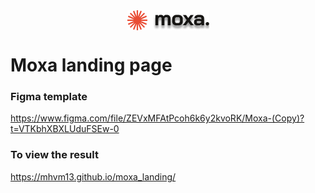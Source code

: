 <img src="./img/logo.png" style="display: block; margin: 0 auto;">

# Moxa landing page

### Figma template
https://www.figma.com/file/ZEVxMFAtPcoh6k6y2kvoRK/Moxa-(Copy)?t=VTKbhXBXLUduFSEw-0

### To view the result
https://mhvm13.github.io/moxa_landing/
